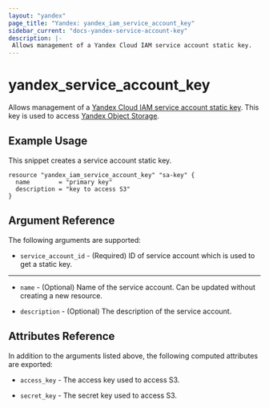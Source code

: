```yaml
---
layout: "yandex"
page_title: "Yandex: yandex_iam_service_account_key"
sidebar_current: "docs-yandex-service-account-key"
description: |-
 Allows management of a Yandex Cloud IAM service account static key.
---
```


# yandex\_service\_account\_key

Allows management of a [Yandex Cloud IAM service account static key](https://cloud.yandex.com/docs/storage/operations/security/get-static-key).
This key is used to access [Yandex Object Storage](https://cloud.yandex.com/docs/storage/).

## Example Usage

This snippet creates a service account static key.

```hcl
resource "yandex_iam_service_account_key" "sa-key" {
  name        = "primary key"
  description = "key to access S3"
}
```

## Argument Reference

The following arguments are supported:

* `service_account_id` - (Required) ID of service account which is used to get a static key.

- - -

* `name` - (Optional) Name of the service account.
    Can be updated without creating a new resource.

* `description` - (Optional) The description of the service account.

## Attributes Reference

In addition to the arguments listed above, the following computed attributes are
exported:

* `access_key` - The access key used to access S3.

* `secret_key` - The secret key used to access S3.
